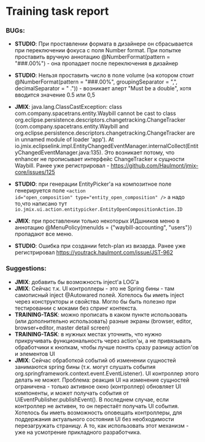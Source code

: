 # Training task report

### BUGs:

* __STUDIO__: При проставлении формата в дизайнере он сбрасывается при переключении фокуса с поля Number format. При попытке проставить вручную
  аннотацию @NumberFormat(pattern = "###.00%") - она пропадает после переключения в дизайнер

* __STUDIO__: Нельзя проставить число в поле volume (на котором стоит @NumberFormat(pattern = "###.00%", groupingSeparator = ",", decimalSeparator = "
  .")) - возникает алерт "Must be a double", хотя вводится значение 0.5 или 0,5

* __JMIX__: java.lang.ClassCastException: class com.company.spacetrans.entity.Waybill cannot be cast to class
  org.eclipse.persistence.descriptors.changetracking.ChangeTracker (com.company.spacetrans.entity.Waybill and
  org.eclipse.persistence.descriptors.changetracking.ChangeTracker are in unnamed module of loader 'app'). At
  io.jmix.eclipselink.impl.EntityChangedEventManager.internalCollect(EntityChangedEventManager.java:135). Это возникает потому, что enhancer не
  прописывает интерфейс ChangeTracker к сущности Waybill. Ранее уже регистрировал - https://github.com/Haulmont/jmix-core/issues/125

* __STUDIO__: при генерации EntityPicker'а на композитное поле генерируется поле <code>\<action id="open_composition" type="entity_open_composition"
  \/\></code> а надо то,что написано тут <code>
  io.jmix.ui.action.entitypicker.EntityOpenCompositionAction.ID</code>

* __JMIX__: при проставлении только некоторых ИДшников меню в аннотацию @MenuPolicy(menuIds = {"waybill-accounting", "users"}) пропадают все меню.

* __STUDIO__: Ошибка при создании fetch-plan из визарда. Ранее уже регистрировал https://youtrack.haulmont.com/issue/JST-962



### Suggestions:

* __JMIX__: добавить бы возможность inject'а LOG'а
* __JMIX__: Сейчас т.к. UI контроллеры - это не Spring бины - там самописный inject @Autowared полей. Хотелось бы иметь inject через конструкторы и свойства. Могло бы быть полезно при тестировании с моками без спринг контекста.
* __TRAINING-TASK__: можно прописать в каком пункте использовать (или дополнительно использовать) разные экраны (browser, editor, browser+editor, master detail screen)
* __TRAINING-TASK__: в нужных местах уточнить, что нужно прикручивать функциональность через action'ы, а не привязывать обработчики к кнопкам, чтобы лучше понять сразу разницу action'ов и элементов UI
* __JMIX__: Сейчас обработкой событий об изменении сущностей занимаются spring бины (т.к. могут слушать события org.springframework.context.event.EventListener). UI контроллер этого делать не может. Проблема: реакция UI на изменение сущностей ограничена - только активное окно (контроллер) обновляет UI компоненты, и может получать события от UiEventPublisher.publishEvent(). В последнем случае, если контроллер не активен, то он перестаёт получать UI события. Хотелось бы иметь возможность оповещать контроллеры, для поддержания актуального состояния UI без необходимости перезагружать страницу. А то, как использовать этот механизм - уже на усмотрение прикладного разработчика.
